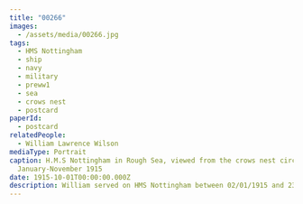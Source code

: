 ```yaml
---
title: "00266"
images:
  - /assets/media/00266.jpg
tags:
  - HMS Nottingham
  - ship
  - navy
  - military
  - preww1
  - sea
  - crows nest
  - postcard
paperId:
  - postcard
relatedPeople:
  - William Lawrence Wilson
mediaType: Portrait
caption: H.M.S Nottingham in Rough Sea, viewed from the crows nest circa
  January-November 1915
date: 1915-10-01T00:00:00.000Z
description: William served on HMS Nottingham between 02/01/1915 and 23/11/1915
---
```


